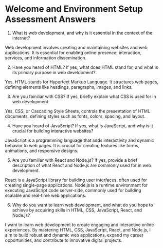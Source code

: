 # Welcome and Environment Setup Assessment Answers

1. What is web development, and why is it essential in the context of the internet?

Web development involves creating and maintaining websites and web applications. It is essential for enabling online presence, interaction, services, and information dissemination.

2. Have you heard of HTML? If yes, what does HTML stand for, and what is its primary purpose in web development?

Yes, HTML stands for Hypertext Markup Language. It structures web pages, defining elements like headings, paragraphs, images, and links.

3. Are you familiar with CSS? If yes, briefly explain what CSS is used for in web development.

Yes, CSS, or Cascading Style Sheets, controls the presentation of HTML documents, defining styles such as fonts, colors, spacing, and layout.

4. Have you heard of JavaScript? If yes, what is JavaScript, and why is it crucial for building interactive websites?

JavaScript is a programming language that adds interactivity and dynamic behavior to web pages. It is crucial for creating features like forms, animations, and responsive designs.

5. Are you familiar with React and Node.js? If yes, provide a brief description of what React and Node.js are commonly used for in web development.

React is a JavaScript library for building user interfaces, often used for creating single-page applications. Node.js is a runtime environment for executing JavaScript code server-side, commonly used for building scalable and real-time web applications.

6. Why do you want to learn web development, and what do you hope to achieve by acquiring skills in HTML, CSS, JavaScript, React, and Node.js?

I want to learn web development to create engaging and interactive online experiences. By mastering HTML, CSS, JavaScript, React, and Node.js, I aim to build robust and dynamic web applications, expand my career opportunities, and contribute to innovative digital projects.

